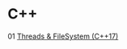 # C++
01 [Threads & FileSystem (C++17)](https://github.com/prog-lessons/c-plus-plus/tree/master/01-threads-fs)
